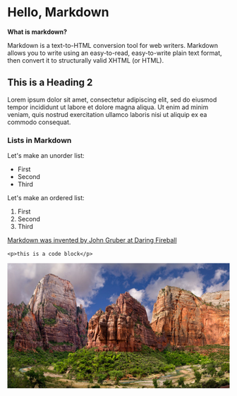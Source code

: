 # Hello, Markdown

**What is markdown?**

Markdown is a text-to-HTML conversion tool for web writers. Markdown allows you to write using an easy-to-read, easy-to-write plain text format, then convert it to structurally valid XHTML (or HTML).

## This is a Heading 2

Lorem ipsum dolor sit amet, consectetur adipiscing elit, sed do eiusmod tempor incididunt ut labore et dolore magna aliqua. Ut enim ad minim veniam, quis nostrud exercitation ullamco laboris nisi ut aliquip ex ea commodo consequat. 

### Lists in Markdown

Let's make an unorder list:

* First
* Second
* Third

Let's make an ordered list:

1. First
2. Second
3. Third

[Markdown was invented by John Gruber at Daring Fireball](https://daringfireball.net/projects/markdown/syntax)

```
<p>this is a code block</p>
```

![Zion National Park](zion_np.jpg)